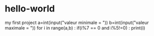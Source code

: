 # hello-world
my first project
a=int(input("valeur minimale  =  "))
b=int(input("valeur maximale  =  "))
for i in range(a,b) :
    if(i%7 == 0 and i%5!=0) :
        print(i)
        
        
        
